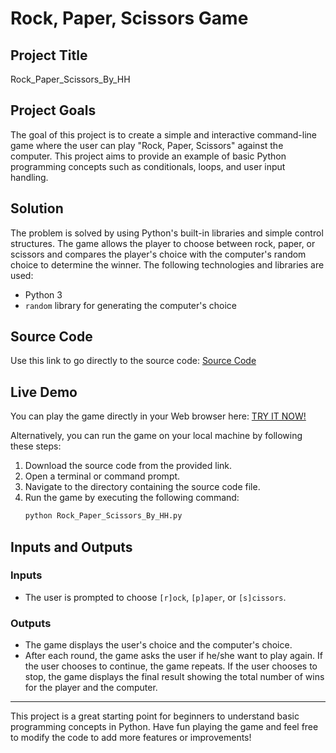 # Rock, Paper, Scissors Game

## Project Title
Rock_Paper_Scissors_By_HH

## Project Goals
The goal of this project is to create a simple and interactive command-line game where the user can play "Rock, Paper, Scissors" against the computer. This project aims to provide an example of basic Python programming concepts such as conditionals, loops, and user input handling.

## Solution
The problem is solved by using Python's built-in libraries and simple control structures. The game allows the player to choose between rock, paper, or scissors and compares the player's choice with the computer's random choice to determine the winner. The following technologies and libraries are used:

- Python 3
- `random` library for generating the computer's choice

## Source Code
Use this link to go directly to the source code: [Source Code](Rock_Paper_Scissors_By_HH.py)

## Live Demo
You can play the game directly in your Web browser here:
[TRY IT NOW!](https://replit.com/join/phnnudmqib-hhristov2007)

Alternatively, you can run the game on your local machine by following these steps:

1. Download the source code from the provided link.
2. Open a terminal or command prompt.
3. Navigate to the directory containing the source code file.
4. Run the game by executing the following command:
    ```sh
    python Rock_Paper_Scissors_By_HH.py
    ```

## Inputs and Outputs
### Inputs
- The user is prompted to choose `[r]ock`, `[p]aper`, or `[s]cissors`.

### Outputs
- The game displays the user's choice and the computer's choice.
- After each round, the game asks the user if he/she want to play again. If the user chooses to continue, the game repeats. If the user chooses to stop, the game displays the final result showing the total number of wins for the player and the computer.

---

This project is a great starting point for beginners to understand basic programming concepts in Python. Have fun playing the game and feel free to modify the code to add more features or improvements!
